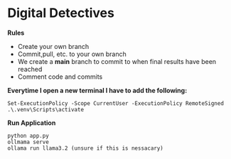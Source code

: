 # Digital Detectives 

**Rules**
- Create your own branch 
- Commit,pull, etc. to your own branch 
- We create a **main** branch to commit to when final results have been reached
- Comment code and commits

**Everytime I open a new terminal I have to add the following:**
```
Set-ExecutionPolicy -Scope CurrentUser -ExecutionPolicy RemoteSigned
.\.venv\Scripts\activate       
```

**Run Application** 
```
python app.py
ollmama serve
ollama run llama3.2 (unsure if this is nessacary)
```
 
